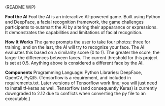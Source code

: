 (README WIP)

**Fool the AI**
Fool the AI is an interactive AI-powered game. Built using Python and DeepFace, a facial recognition framework, the game challenges participants to outsmart the AI by altering their appearance or expressions. It demonstrates the capabilities and limitations of facial recognition.

**How It Works**
The game prompts the user to take four photos: three for training, and on the last, the AI will try to recognize your face. The AI evaluates this based on a similarity score (0 to 1). The greater the score, the larger the differences between faces. The current threshold for this project is set at 0.5. Anything above is considered a different face by the AI.

**Components**
Programming Language: Python
Libraries: DeepFace, OpenCV, PyQt5.
(Tensorflow is a requirement, and included in requirements.txt. Later versions of Tensorflow work fine; you will just need to install tf-keras as well. Tensorflow (and consequently Keras) is currently downgraded to 2.12 due to conflicts when converting the py file to an executable.)
